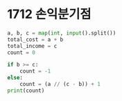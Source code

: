 # 1712 손익분기점



```python
a, b, c = map(int, input().split())
total_cost = a + b
total_income = c
count = 0

if b >= c:
    count = -1
else:
    count = (a // (c - b)) + 1
print(count)
```

